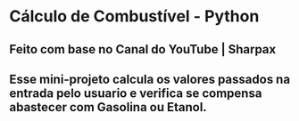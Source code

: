 # Cálculo de Combustível - Python
## Feito com base no Canal do YouTube | Sharpax
## Esse mini-projeto calcula os valores passados na entrada pelo usuario e verifica se compensa abastecer com Gasolina ou Etanol.
